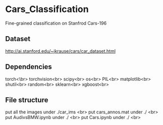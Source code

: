 # Cars_Classification
Fine-grained classification on Stanfrod Cars-196

## Dataset

http://ai.stanford.edu/~jkrause/cars/car_dataset.html

## Dependencies
torch<\br>
torchvision\<br>
scipy\<br>
os\<br>
PIL\<br>
matplotlib\<br>
shutil\<br>
random\<br>
sklearn\<br>
xgboost\<br>

## File structure
put all the images under ./car_ims \<br>
put cars_annos.mat under ./ \<br>
put AudivsBMW.ipynb under ./ \<br>
put Cars.ipynb under ./ \<br>
